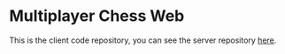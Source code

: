 # Multiplayer Chess Web

This is the client code repository, you can see the server repository [here](https://github.com/ArturM4/chess_server).
